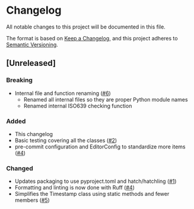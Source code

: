 # Changelog

All notable changes to this project will be documented in this file.

The format is based on [Keep a Changelog](https://keepachangelog.com/en/1.1.0/),
and this project adheres to [Semantic Versioning](https://semver.org/spec/v2.0.0.html).

## [Unreleased]

### Breaking

- Internal file and function renaming ([#6](https://github.com/stumpylog/pymkv/pull/6))
  - Renamed all internal files so they are proper Python module names
  - Renamed internal ISO639 checking function

### Added

- This changelog
- Basic testing covering all the classes ([#2](https://github.com/stumpylog/pymkv/pull/2))
- pre-commit configuration and EditorConfig to standardize more items ([#4](https://github.com/stumpylog/pymkv/pull/4))

### Changed

- Updates packaging to use pyproject.toml and hatch/hatchling ([#1](https://github.com/stumpylog/pymkv/pull/1))
- Formatting and linting is now done with Ruff ([#4](https://github.com/stumpylog/pymkv/pull/4))
- Simplifies the Timestamp class using static methods and fewer members ([#5](https://github.com/stumpylog/pymkv/pull/5))
